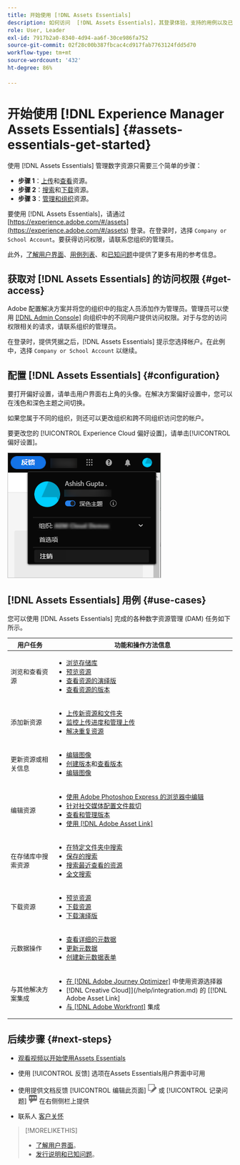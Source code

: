 ```yaml
---
title: 开始使用 [!DNL Assets Essentials]
description: 如何访问  [!DNL Assets Essentials]，其登录体验，支持的用例以及已知问题
role: User, Leader
exl-id: 7917b2a0-8340-4d94-aa6f-30ce986fa752
source-git-commit: 02f28c00b387fbcac4cd917fab7763124fdd5d70
workflow-type: tm+mt
source-wordcount: '432'
ht-degree: 86%

---
```


# 开始使用 [!DNL Experience Manager Assets Essentials] {#assets-essentials-get-started}

<!-- TBD: Make links for these steps. -->

使用 [!DNL Assets Essentials] 管理数字资源只需要三个简单的步骤：

* **步骤 1**：[上传](/help/add-delete.md)和[查看](/help/navigate-view.md)资源。
* **步骤 2**：[搜索](/help/search.md)和[下载](/help/manage-organize.md#download)资源。
* **步骤 3**：[管理和组织](/help/manage-organize.md)资源。

要使用 [!DNL Assets Essentials]，请通过 [https://experience.adobe.com/#/assets](https://experience.adobe.com/#/assets) 登录。在登录时，选择 `Company or School Account`。要获得访问权限，请联系您组织的管理员。

此外，[了解用户界面](/help/navigate-view.md)、[用例列表](#use-cases)、<!-- TBD: [supported file types](/help/supported-file-formats.md), -->和[已知问题](/help/release-notes.md#known-issues)中提供了更多有用的参考信息。

## 获取对 [!DNL Assets Essentials] 的访问权限 {#get-access}

Adobe 配置解决方案并将您的组织中的指定人员添加作为管理员。管理员可以使用 [[!DNL Admin Console]](https://helpx.adobe.com/cn/enterprise/using/admin-console.html) 向组织中的不同用户提供访问权限。对于与您的访问权限相关的请求，请联系组织的管理员。

在登录时，提供凭据之后，[!DNL Assets Essentials] 提示您选择帐户。在此例中，选择 `Company or School Account` 以继续。

## 配置 [!DNL Assets Essentials] {#configuration}

要打开偏好设置，请单击用户界面右上角的头像。在解决方案偏好设置中，您可以在浅色和深色主题之间切换。

如果您属于不同的组织，则还可以更改组织和跨不同组织访问您的帐户。

要更改您的 [!UICONTROL Experience Cloud 偏好设置]，请单击[!UICONTROL 偏好设置]。

![切换设色和浅色主题的偏好设置](assets/theme-change.png)

## [!DNL Assets Essentials] 用例 {#use-cases}

您可以使用 [!DNL Assets Essentials] 完成的各种数字资源管理 (DAM) 任务如下所示。

| 用户任务 | 功能和操作方法信息 |
|-----|------|
| 浏览和查看资源 | <ul> <li>[浏览存储库](/help/navigate-view.md#view-assets-and-details) </li> <li> [预览资源](/help/navigate-view.md#preview-assets) <li> [查看资源的演绎版](/help/add-delete.md#renditions) </li> <li>[查看资源的版本](/help/manage-organize.md#view-versions)</li></ul> |
| 添加新资源 | <ul> <li>[上传新资源和文件夹](/help/add-delete.md#add-assets)</li> <li>[监控上传进度和管理上传](/help/add-delete.md#upload-progress)</li> <li>[解决重复资源](/help/add-delete.md#resolve-upload-fails)</li> </ul> |
| 更新资源或相关信息 | <ul> <li>[编辑图像](/help/edit-images.md)</li> <li>[创建版本](/help/manage-organize.md#create-versions)和[查看版本](/help/manage-organize.md#view-versions)</li> <li>[编辑图像](/help/edit-images.md)</li> </ul> |
| 编辑资源 | <ul> <li>[使用 Adobe Photoshop Express 的浏览器中编辑](/help/edit-images.md)</li> <li>[针对社交媒体配置文件裁切](/help/edit-images.md#crop-straighten-images)</li> <li>[查看和管理版本](/help/manage-organize.md#view-versions)</li> <li>[使用 [!DNL Adobe Asset Link]](/help/integration.md#integrations)</ul></ul> |
| 在存储库中搜索资源 | <ul> <li>[在特定文件夹中搜索](/help/search.md#refine-search-results)</li> <li>[保存的搜索](/help/search.md#saved-search)</li> <li>[搜索最近查看的资源](/help/search.md)</li> <li>[全文搜索](/help/search.md) |
| 下载资源 | <ul> <li> [预览资源](/help/navigate-view.md#preview-assets) </li> <li> [下载资源](/help/manage-organize.md#download) <li> [下载演绎版](/help/add-delete.md#renditions) </li></ul> |
| 元数据操作 | <ul> <li>[查看详细的元数据](/help/metadata.md) </li> <li> [更新元数据](/help/metadata.md#update-metadata)</li> <li> [创建新元数据表单](/help/metadata.md#metadata-forms) </li> </ul> |
| 与其他解决方案集成 | <ul> <li>[在  [!DNL Adobe Journey Optimizer]](/help/integration.md) 中使用资源选择器</li> <li> [!DNL Creative Cloud]](/help/integration.md) 的 [[!DNL Adobe Asset Link] </li> <li>[与 [!DNL Adobe Workfront]](/help/integration.md) 集成</li> </ul> |

## 后续步骤 {#next-steps}

* [观看视频以开始使用Assets Essentials](https://experienceleague.adobe.com/docs/experience-manager-learn/assets-essentials/getting-started.html)

* 使用 [!UICONTROL 反馈] 选项在Assets Essentials用户界面中可用

* 使用提供文档反馈 [!UICONTROL 编辑此页面] ![编辑页面](assets/do-not-localize/edit-page.png) 或 [!UICONTROL 记录问题] ![创建GitHub问题](assets/do-not-localize/github-issue.png) 在右侧侧栏上提供

* 联系人 [客户关怀](https://experienceleague.adobe.com/?support-solution=General#support)


<!--TBD: Merge the below rows in the table when the use cases are documented/available.

| How do I delete assets? | <ul> <li>[Delete assets](/help/manage-organize.md)</li> <li>Recover deleted assets</li> <li>Permanently delete assets</li> </ul> |
| How do I share assets or find shared assets? | <ul> <li>Shared by me</li> <li>Shared with me</li> <li>Share for comments and review</li> <li>Unshare assets</li> </ul> |
| How do I collaborate with others and get my assets reviewed | <ul> <li>Share for review</li> <li>Provide comments. Resolve and filter comments</li> <li>Annotations on images</li> <li>Assign tasks to specific users and prioritize</li> </ul> |

-->

<!-- 

## ![feedback icon](assets/do-not-localize/feedback-icon.png) Provide product feedback {#provide-feedback}

Adobe welcomes feedback about the solution. To provide feedback without even switching your working application, use the [!UICONTROL Feedback] option in the user interface. It also lets you attach files such as screenshots or video recording of an issue.

  ![feedback option in the interface](assets/feedback-panel.png)

To provide feedback for documentation, click [!UICONTROL Edit this page] ![edit the page](assets/do-not-localize/edit-page.png) or [!UICONTROL Log an issue] ![create a GitHub issue](assets/do-not-localize/github-issue.png) from the right sidebar. You can do one of the following: 

* Make the content updates and submit a GitHub pull request.
* Create an issue or ticket in GitHub. Retain the automatically populated article name when creating an issue.

-->

>[!MORELIKETHIS]
>
>* [了解用户界面](/help/navigate-view.md)。
>* [发行说明和已知问题](/help/release-notes.md)。


<!-- TBD: 
>* [Supported file types](/help/supported-file-formats.md).
-->
